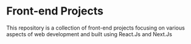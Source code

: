 # Front-end Projects

This repository is a collection of front-end projects focusing on various aspects of web development and built using React.Js and Next.Js
